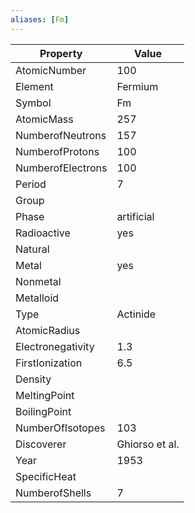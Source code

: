 ```yaml
---
aliases: [Fm]
---
```


| Property          | Value          |
| ----------------- | -------------- |
| AtomicNumber      | 100            |
| Element           | Fermium        |
| Symbol            | Fm             |
| AtomicMass        | 257            |
| NumberofNeutrons  | 157            |
| NumberofProtons   | 100            |
| NumberofElectrons | 100            |
| Period            | 7              |
| Group             |                |
| Phase             | artificial     |
| Radioactive       | yes            |
| Natural           |                |
| Metal             | yes            |
| Nonmetal          |                |
| Metalloid         |                |
| Type              | Actinide       |
| AtomicRadius      |                |
| Electronegativity | 1.3            |
| FirstIonization   | 6.5            |
| Density           |                |
| MeltingPoint      |                |
| BoilingPoint      |                |
| NumberOfIsotopes  | 103            |
| Discoverer        | Ghiorso et al. |
| Year              | 1953           |
| SpecificHeat      |                |
| NumberofShells    | 7              |
